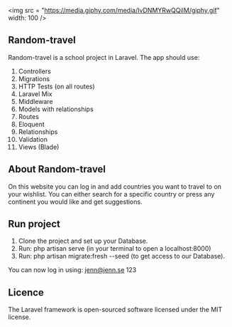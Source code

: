 <img src = "https://media.giphy.com/media/IvDNMYRwQQiIM/giphy.gif" width: 100 />

## Random-travel

Random-travel is a school project in Laravel. The app should use:

1. Controllers
2. Migrations
3. HTTP Tests (on all routes)
4. Laravel Mix
5. Middleware
6. Models with relationships
7. Routes
8. Eloquent
9. Relationships
10. Validation
11. Views (Blade)

## About Random-travel

On this website you can log in and add countries you want to travel to on your wishlist. You can either search for a specific country or press any continent you would like and get suggestions.

## Run project

1. Clone the project and set up your Database.
2. Run: php artisan serve (in your terminal to open a localhost:8000)
3. Run: php artisan migrate:fresh --seed (to get access to our Database).

You can now log in using: jenn@jenn.se 123

## Licence

The Laravel framework is open-sourced software licensed under the MIT license.
